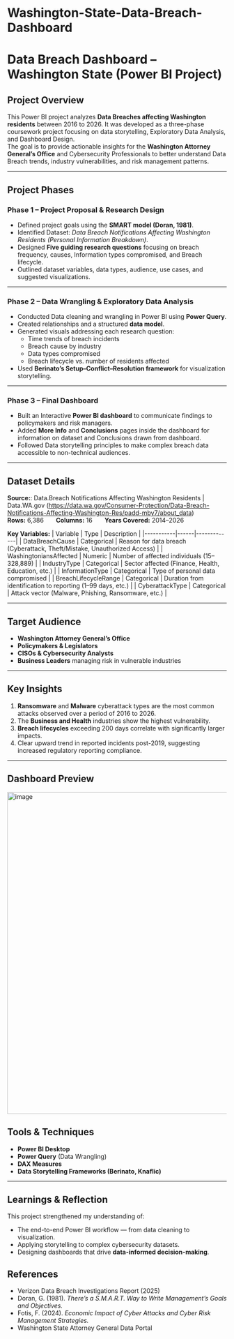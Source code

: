# Washington-State-Data-Breach-Dashboard

# Data Breach Dashboard – Washington State (Power BI Project)

## Project Overview
This Power BI project analyzes **Data Breaches affecting Washington residents** between 2016 to 2026. It was developed as a three-phase coursework project focusing on data storytelling, Exploratory Data Analysis, and Dashboard Design.  
The goal is to provide actionable insights for the **Washington Attorney General’s Office** and Cybersecurity Professionals to better understand Data Breach trends, industry vulnerabilities, and risk management patterns.

---

## Project Phases

### Phase 1 – Project Proposal & Research Design
- Defined project goals using the **SMART model (Doran, 1981)**.  
- Identified Dataset: *Data Breach Notifications Affecting Washington Residents (Personal Information Breakdown)*.  
- Designed **Five guiding research questions** focusing on breach frequency, causes, Information types compromised, and Breach lifecycle.
- Outlined dataset variables, data types, audience, use cases, and suggested visualizations.

---

### Phase 2 – Data Wrangling & Exploratory Data Analysis
- Conducted Data cleaning and wrangling in Power BI using **Power Query**.
- Created relationships and a structured **data model**.
- Generated visuals addressing each research question:
  - Time trends of breach incidents
  - Breach cause by industry
  - Data types compromised
  - Breach lifecycle vs. number of residents affected
- Used **Berinato’s Setup–Conflict–Resolution framework** for visualization storytelling.

---

### Phase 3 – Final Dashboard
- Built an Interactive **Power BI dashboard** to communicate findings to policymakers and risk managers.
- Added **More Info** and **Conclusions** pages inside the dashboard for information on dataset and Conclusions drawn from dashboard.
- Followed Data storytelling principles to make complex breach data accessible to non-technical audiences.

---

##  Dataset Details
**Source:**: Data.Breach Notifications Affecting Washington Residents | Data.WA.gov (https://data.wa.gov/Consumer-Protection/Data-Breach-Notifications-Affecting-Washington-Res/padd-mby7/about_data)  
**Rows:** 6,386  **Columns:** 16  **Years Covered:** 2014–2026  

**Key Variables:**
| Variable | Type | Description |
|-----------|------|-------------|
| DataBreachCause | Categorical | Reason for data breach (Cyberattack, Theft/Mistake, Unauthorized Access) |
| WashingtoniansAffected | Numeric | Number of affected individuals (15–328,889) |
| IndustryType | Categorical | Sector affected (Finance, Health, Education, etc.) |
| InformationType | Categorical | Type of personal data compromised |
| BreachLifecycleRange | Categorical | Duration from identification to reporting (1–99 days, etc.) |
| CyberattackType | Categorical | Attack vector (Malware, Phishing, Ransomware, etc.) |

---

## Target Audience
- **Washington Attorney General’s Office**
- **Policymakers & Legislators**
- **CISOs & Cybersecurity Analysts**
- **Business Leaders** managing risk in vulnerable industries

---

##  Key Insights
1. **Ransomware** and **Malware** cyberattack types are the most common attacks observed over a period of 2016 to 2026.
2. The **Business and Health** industries show the highest vulnerability.
3. **Breach lifecycles** exceeding 200 days correlate with significantly larger impacts.
4. Clear upward trend in reported incidents post-2019, suggesting increased regulatory reporting compliance.

---

## Dashboard Preview

<img width="1315" height="738" alt="image" src="https://github.com/user-attachments/assets/f59524a5-b95f-468a-bcf5-3acfcd609ced" />

## Tools & Techniques
- **Power BI Desktop**
- **Power Query** (Data Wrangling)
- **DAX Measures**
- **Data Storytelling Frameworks (Berinato, Knaflic)**

---

## Learnings & Reflection
This project strengthened my understanding of:
- The end-to-end Power BI workflow — from data cleaning to visualization.
- Applying storytelling to complex cybersecurity datasets.
- Designing dashboards that drive **data-informed decision-making**.
  
##  References
- Verizon Data Breach Investigations Report (2025)  
- Doran, G. (1981). *There’s a S.M.A.R.T. Way to Write Management’s Goals and Objectives.*  
- Fotis, F. (2024). *Economic Impact of Cyber Attacks and Cyber Risk Management Strategies.*  
- Washington State Attorney General Data Portal
